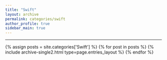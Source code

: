 ```yaml
---
title: "Swift"
layout: archive
permalink: categories/swift
author_profile: true
sidebar_main: true
---
```


<!-- 공백이 포함되어 있는 카테고리 이름의 경우 site.categories.['a b c'] 이런식으로! -->

***

{% assign posts = site.categories['Swift'] %}
{% for post in posts %} {% include archive-single2.html type=page.entries_layout %} {% endfor %}